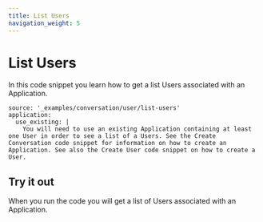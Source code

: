 ```yaml
---
title: List Users
navigation_weight: 5
---
```


# List Users

In this code snippet you learn how to get a list Users associated with an Application.

```code_snippets
source: '_examples/conversation/user/list-users'
application:
  use_existing: |
    You will need to use an existing Application containing at least one User in order to see a list of a Users. See the Create Conversation code snippet for information on how to create an Application. See also the Create User code snippet on how to create a User.
```

## Try it out

When you run the code you will get a list of Users associated with an Application.
